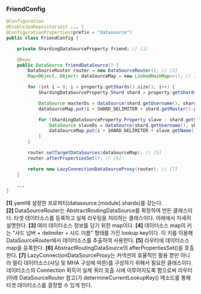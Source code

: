 ### FriendConfig
```java
@Configuration
@EnableJpaRepositories( ... )
@ConfigurationProperties(prefix = "datasource")
public class FriendConfig {

    private ShardingDataSourceProperty friend; // [1]

    @Bean
    public DataSource friendDataSource() {
        DataSourceRouter router = new DataSourceRouter(); // [2]
        Map<Object, Object> dataSourceMap = new LinkedHashMap<>(); // [3]

        for (int i = 0; i < property.getShards().size(); i++) {
            ShardingDataSourceProperty.Shard shard = property.getShards().get(i);

            DataSource masterDs = dataSource(shard.getUsername(), shard.getPassword(), shard.getMaster().getUrl());
            dataSourceMap.put(i + SHARD_DELIMITER + shard.getMaster().getName(), masterDs); // [4]

            for (ShardingDataSourceProperty.Property slave : shard.getSlaves()) {
                DataSource slaveDs = dataSource(shard.getUsername(), shard.getPassword(), slave.getUrl());
                dataSourceMap.put(i + SHARD_DELIMITER + slave.getName(), slaveDs);
            }
        }

        router.setTargetDataSources(dataSourceMap); // [5]
        router.afterPropertiesSet(); // [6]

        return new LazyConnectionDataSourceProxy(router); // [7]
    }

    ...
}
```
**[1]** yaml에 설정한 프로퍼티(datasource.[module].shards)를 갖는다.
**[2]** DataSourceRouter는 AbstractRoutingDataSource를 확장하여 만든 클래스이다. 타겟 데이터소스를 등록하고 실제 라우팅을 처리하는 클래스이다. 아래에서 자세히 설명한다.
**[3]** 여러 데이터소스 정보를 담기 위한 map이다.
**[4]** 데이터소스 map의 키는 "샤드 넘버 + delimiter + 샤드 이름" 형태를 가진 lookup key이다.
이 키를 이용해 DataSourceRouter에서 데이터소스를 추출하여 사용한다.
**[5]** 라우터에 데이터소스 map을 등록한다.
**[6]** AbstractRoutingDataSource의 afterPropertiesSet()을 호출한다.
**[7]** LazyConnectionDataSourceProxy는 커넥션의 효율적인 활용 뿐만 아니라 멀티 데이터소스(샤딩 및 MHA 구성에 따른)를 구성하기 위해서 필요한 클래스이다.
데이터소스의 Connection 획득이 실제 쿼리 호출 시에 이루어지도록 함으로써 라우터(아래 DataSourceRouter 참고)가 determineCurrentLookupKey() 메소드를 통해 타겟 데이터소스를 결정할 수 있게 한다.